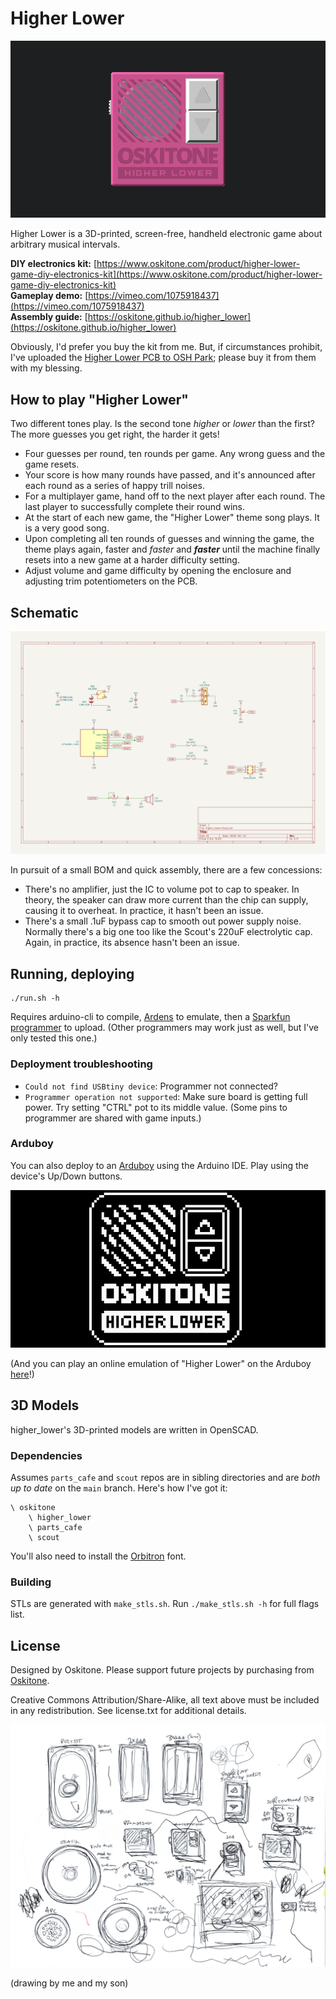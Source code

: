# Higher Lower

![Higher Lower game model animation](/misc/header-960-100.gif)

Higher Lower is a 3D-printed, screen-free, handheld electronic game about arbitrary musical intervals.

**DIY electronics kit:** [https://www.oskitone.com/product/higher-lower-game-diy-electronics-kit](https://www.oskitone.com/product/higher-lower-game-diy-electronics-kit)  
**Gameplay demo:** [https://vimeo.com/1075918437](https://vimeo.com/1075918437)  
**Assembly guide:** [https://oskitone.github.io/higher_lower](https://oskitone.github.io/higher_lower)

Obviously, I'd prefer you buy the kit from me. But, if circumstances prohibit, I've uploaded the [Higher Lower PCB to OSH Park](https://oshpark.com/shared_projects/yGNulCRo); please buy it from them with my blessing.

## How to play "Higher Lower"

Two different tones play. Is the second tone _higher_ or _lower_ than the first? The more guesses you get right, the harder it gets!

- Four guesses per round, ten rounds per game. Any wrong guess and the game resets.
- Your score is how many rounds have passed, and it's announced after each round as a series of happy trill noises.
- For a multiplayer game, hand off to the next player after each round. The last player to successfully complete their round wins.
- At the start of each new game, the "Higher Lower" theme song plays. It is a very good song.
- Upon completing all ten rounds of guesses and winning the game, the theme plays again, faster and _faster_ and **_faster_** until the machine finally resets into a new game at a harder difficulty setting.
- Adjust volume and game difficulty by opening the enclosure and adjusting trim potentiometers on the PCB.

## Schematic

![Higher Lower schematic](assembly_guide/static/img/higher_lower-schematic.svg)

In pursuit of a small BOM and quick assembly, there are a few concessions:

- There's no amplifier, just the IC to volume pot to cap to speaker. In theory, the speaker can draw more current than the chip can supply, causing it to overheat. In practice, it hasn't been an issue.
- There's a small .1uF bypass cap to smooth out power supply noise. Normally there's a big one too like the Scout's 220uF electrolytic cap. Again, in practice, its absence hasn't been an issue.

## Running, deploying

    ./run.sh -h

Requires arduino-cli to compile, [Ardens](https://github.com/tiberiusbrown/Ardens) to emulate, then a [Sparkfun programmer](https://www.sparkfun.com/products/9825) to upload. (Other programmers may work just as well, but I've only tested this one.)

### Deployment troubleshooting

- `Could not find USBtiny device`: Programmer not connected?
- `Programmer operation not supported`: Make sure board is getting full power. Try setting "CTRL" pot to its middle value. (Some pins to programmer are shared with game inputs.)

### Arduboy

You can also deploy to an [Arduboy](https://www.arduboy.com/) using the Arduino IDE. Play using the device's Up/Down buttons.

![Higher Lower on Arduboy](/misc/arduboy.gif)

(And you can play an online emulation of "Higher Lower" on the Arduboy [here](https://tiberiusbrown.github.io/Ardens/player.html?file=https://github.com/oskitone/higher_lower/raw/main/misc/higher_lower.ino.hex)!)

## 3D Models

higher_lower's 3D-printed models are written in OpenSCAD.

### Dependencies

Assumes `parts_cafe` and `scout` repos are in sibling directories and are _both up to date_ on the `main` branch. Here's how I've got it:

    \ oskitone
        \ higher_lower
        \ parts_cafe
        \ scout

You'll also need to install the [Orbitron](https://fonts.google.com/specimen/Orbitron) font.

### Building

STLs are generated with `make_stls.sh`. Run `./make_stls.sh -h` for full flags list.

## License

Designed by Oskitone. Please support future projects by purchasing from [Oskitone](https://www.oskitone.com/).

Creative Commons Attribution/Share-Alike, all text above must be included in any redistribution. See license.txt for additional details.

![Drawing, traces of speakers and batteries, prospective enclosure layouts](misc/drawing-parts.png)

(drawing by me and my son)
